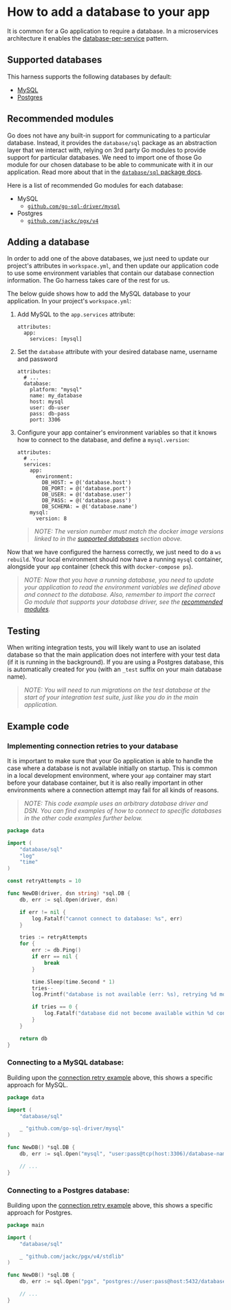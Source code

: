 # How to add a database to your app

It is common for a Go application to require a database. In a microservices architecture it enables the [database-per-service] pattern.

## Supported databases

This harness supports the following databases by default:

* [MySQL](https://hub.docker.com/_/mysql)
* [Postgres](https://hub.docker.com/_/postgres)

## Recommended modules

Go does not have any built-in support for communicating to a particular database. Instead, it provides the `database/sql` package as an abstraction layer that we interact with, relying on 3rd party Go modules to provide support for particular databases. We need to import one of those Go module for our chosen database to be able to communicate with it in our application. Read more about that in the [`database/sql` package docs].

Here is a list of recommended Go modules for each database:
* MySQL
    * [`github.com/go-sql-driver/mysql`]
* Postgres
    * [`github.com/jackc/pgx/v4`]

## Adding a database

In order to add one of the above databases, we just need to update our project's attributes in `workspace.yml`, and then update our application code to use some environment variables that contain our database connection information. The Go harness takes care of the rest for us.

The below guide shows how to add the MySQL database to your application. In your project's `workspace.yml`:

1. Add MySQL to the `app.services` attribute:
   ```
   attributes:
     app:
       services: [mysql]
   ```
1. Set the `database` attribute with your desired database name, username and password
   ```
   attributes:
     # ...
     database:
       platform: "mysql"
       name: my_database
       host: mysql
       user: db-user
       pass: db-pass
       port: 3306
   ```
1. Configure your app container's environment variables so that it knows how to connect to the database, and define a `mysql.version`:
   ```
   attributes:
     # ...
     services:
       app:
         environment:
           DB_HOST: = @('database.host')
           DB_PORT: = @('database.port')
           DB_USER: = @('database.user')
           DB_PASS: = @('database.pass')
           DB_SCHEMA: = @('database.name')
       mysql:
         version: 8
   ```
   >_NOTE: The version number must match the docker image versions linked to in the [supported databases](#supported-databases) section above._

Now that we have configured the harness correctly, we just need to do a `ws rebuild`. Your local environment should now have a running `mysql` container, alongside your `app` container (check this with `docker-compose ps`).

>_NOTE: Now that you have a running database, you need to update your application to read the environment variables we defined above and connect to the database. Also, remember to import the correct Go module that supports your database driver, see the [recommended modules](#recommended-modules)._

## Testing

When writing integration tests, you will likely want to use an isolated database so that the main application does not interfere with your test data (if it is running in the background). If you are using a Postgres database, this is automatically created for you (with an `_test` suffix on your main database name). 

>_NOTE: You will need to run migrations on the test database at the start of your integration test suite, just like you do in the main application._

## Example code

### Implementing connection retries to your database

It is important to make sure that your Go application is able to handle the case where a database is not available initially on startup. This is common in a local development environment, where your `app` container may start before your database container, but it is also really important in other environments where a connection attempt may fail for all kinds of reasons.

>_NOTE: This code example uses an arbitrary database driver and DSN. You can find examples of how to connect to specific databases in the other code examples further below._

```go
package data

import (
	"database/sql"
	"log"
	"time"
)

const retryAttempts = 10

func NewDB(driver, dsn string) *sql.DB {
	db, err := sql.Open(driver, dsn)

	if err != nil {
		log.Fatalf("cannot connect to database: %s", err)
	}

	tries := retryAttempts
	for {
		err := db.Ping()
		if err == nil {
			break
		}

		time.Sleep(time.Second * 1)
		tries--
		log.Printf("database is not available (err: %s), retrying %d more time(s)", err, tries)

		if tries == 0 {
			log.Fatalf("database did not become available within %d connection attempts", retryAttempts)
		}
	}

	return db
}
```

### Connecting to a MySQL database:

Building upon the [connection retry example] above, this shows a specific approach for MySQL.

```go
package data

import (
	"database/sql"

	_ "github.com/go-sql-driver/mysql"
)

func NewDB() *sql.DB {
	db, err := sql.Open("mysql", "user:pass@tcp(host:3306)/database-name?parseTime=true")

	// ...
}
```

### Connecting to a Postgres database:

Building upon the [connection retry example] above, this shows a specific approach for Postgres.

```go
package main

import (
	"database/sql"

	_ "github.com/jackc/pgx/v4/stdlib"
)

func NewDB() *sql.DB {
	db, err := sql.Open("pgx", "postgres://user:pass@host:5432/database-name?sslmode=disable")

	// ...
}
```

[`database/sql` package docs]: https://pkg.go.dev/database/sql
[`github.com/go-sql-driver/mysql`]: https://pkg.go.dev/github.com/go-sql-driver/mysql
[`github.com/jackc/pgx/v4`]: https://pkg.go.dev/github.com/jackc/pgx/v4
[database-per-service]: https://microservices.io/patterns/data/database-per-service.html
[connection retry example]: #implementing-connection-retries-to-your-database
